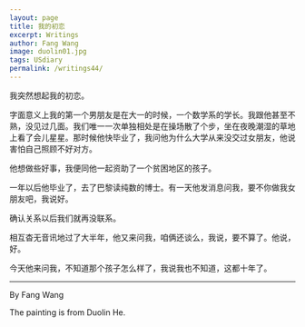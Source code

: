 ```yaml
---
layout: page
title: 我的初恋
excerpt: Writings
author: Fang Wang
image: duolin01.jpg
tags: USdiary
permalink: /writings44/
---
```


我突然想起我的初恋。

字面意义上我的第一个男朋友是在大一的时候，一个数学系的学长。我跟他甚至不熟，没见过几面。我们唯一一次单独相处是在操场散了个步，坐在夜晚潮湿的草地上看了会儿星星。那时候他快毕业了，我问他为什么大学从来没交过女朋友，他说害怕自己照顾不好对方。

他想做些好事，我便同他一起资助了一个贫困地区的孩子。

一年以后他毕业了，去了巴黎读纯数的博士。有一天他发消息问我，要不你做我女朋友吧，我说好。

确认关系以后我们就再没联系。

相互杳无音讯地过了大半年，他又来问我，咱俩还谈么，我说，要不算了。他说，好。

今天他来问我，不知道那个孩子怎么样了，我说我也不知道，这都十年了。



****

By Fang Wang

The painting is from Duolin He.